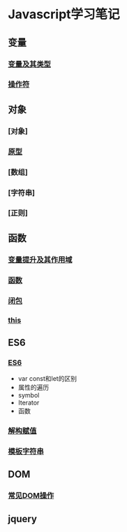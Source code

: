 # Javascript学习笔记
## 变量
### [变量及其类型](https://github.com/lancertea/javascript-/blob/master/variable/variable_and_type.md)
### [操作符](https://github.com/lancertea/javascript-/blob/master/variable/operator.md)

## 对象
### [对象]
### [原型](https://github.com/lancertea/javascript-/blob/master/object/prototype.md)
### [数组]
### [字符串]
### [正则]


## 函数
### [变量提升及其作用域](https://github.com/lancertea/javascript-/blob/master/function/scope.md)
### [函数](https://github.com/lancertea/javascript-/blob/master/function/function.md)
### [闭包](https://github.com/lancertea/javascript-/blob/master/function/closure.md)
### [this](https://github.com/lancertea/javascript-/blob/master/function/this.md)

## ES6
### [ES6](https://github.com/lancertea/javascript-/blob/master/ES6/ES6.md)
- var const和let的区别
- 属性的遍历
- symbol
- Iterator
- 函数
### [解构赋值](https://github.com/lancertea/javascript-/blob/master/ES6/destruct.html)
### [模板字符串](https://github.com/lancertea/javascript-/blob/master/ES6/string.html)

## DOM
### [常见DOM操作](https://github.com/lancertea/javascript-/blob/master/DOM/box.md)

## jquery

